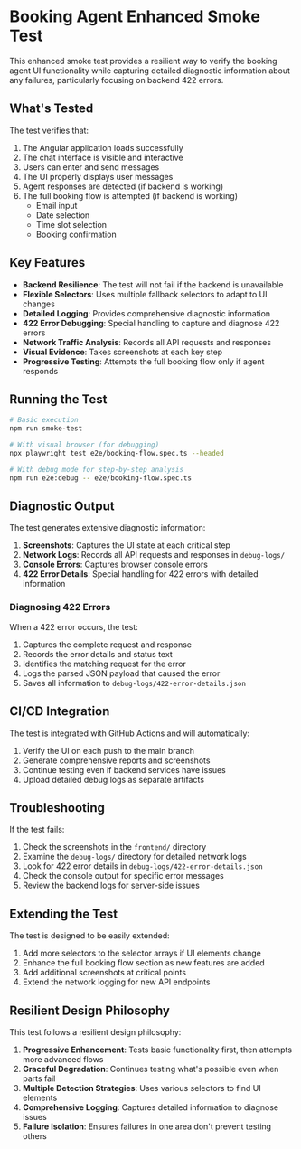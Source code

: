 # Booking Agent Enhanced Smoke Test

This enhanced smoke test provides a resilient way to verify the booking agent UI functionality while capturing detailed diagnostic information about any failures, particularly focusing on backend 422 errors.

## What's Tested

The test verifies that:

1. The Angular application loads successfully
2. The chat interface is visible and interactive
3. Users can enter and send messages
4. The UI properly displays user messages
5. Agent responses are detected (if backend is working)
6. The full booking flow is attempted (if backend is working)
   - Email input
   - Date selection
   - Time slot selection
   - Booking confirmation

## Key Features

- **Backend Resilience**: The test will not fail if the backend is unavailable
- **Flexible Selectors**: Uses multiple fallback selectors to adapt to UI changes
- **Detailed Logging**: Provides comprehensive diagnostic information
- **422 Error Debugging**: Special handling to capture and diagnose 422 errors
- **Network Traffic Analysis**: Records all API requests and responses
- **Visual Evidence**: Takes screenshots at each key step
- **Progressive Testing**: Attempts the full booking flow only if agent responds

## Running the Test

```bash
# Basic execution
npm run smoke-test

# With visual browser (for debugging)
npx playwright test e2e/booking-flow.spec.ts --headed

# With debug mode for step-by-step analysis
npm run e2e:debug -- e2e/booking-flow.spec.ts
```

## Diagnostic Output

The test generates extensive diagnostic information:

1. **Screenshots**: Captures the UI state at each critical step
2. **Network Logs**: Records all API requests and responses in `debug-logs/`
3. **Console Errors**: Captures browser console errors
4. **422 Error Details**: Special handling for 422 errors with detailed information

### Diagnosing 422 Errors

When a 422 error occurs, the test:

1. Captures the complete request and response
2. Records the error details and status text
3. Identifies the matching request for the error
4. Logs the parsed JSON payload that caused the error
5. Saves all information to `debug-logs/422-error-details.json`

## CI/CD Integration

The test is integrated with GitHub Actions and will automatically:

1. Verify the UI on each push to the main branch
2. Generate comprehensive reports and screenshots
3. Continue testing even if backend services have issues
4. Upload detailed debug logs as separate artifacts

## Troubleshooting

If the test fails:

1. Check the screenshots in the `frontend/` directory
2. Examine the `debug-logs/` directory for detailed network logs
3. Look for 422 error details in `debug-logs/422-error-details.json`
4. Check the console output for specific error messages
5. Review the backend logs for server-side issues

## Extending the Test

The test is designed to be easily extended:

1. Add more selectors to the selector arrays if UI elements change
2. Enhance the full booking flow section as new features are added
3. Add additional screenshots at critical points
4. Extend the network logging for new API endpoints

## Resilient Design Philosophy

This test follows a resilient design philosophy:

1. **Progressive Enhancement**: Tests basic functionality first, then attempts more advanced flows
2. **Graceful Degradation**: Continues testing what's possible even when parts fail
3. **Multiple Detection Strategies**: Uses various selectors to find UI elements
4. **Comprehensive Logging**: Captures detailed information to diagnose issues
5. **Failure Isolation**: Ensures failures in one area don't prevent testing others
